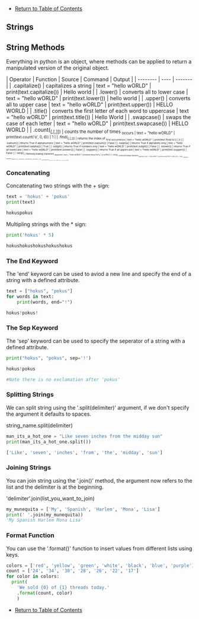 - [Return to Table of Contents](/../../)

## Strings

## String Methods

Everything in python is an object, where methods can be applied to return a manipulated version of the original object.

| Operator | Function | Source | Command | Output |
| -------- | ---- | ------- |
| .capitalize() | capitalizes a string |  text = "hello wORLD" | print(text.capitalize()) | Hello world |
| .lower() | converts all to lower case | text = "hello wORLD" | print(text.lower()) | hello world |
| .upper() | converts all to upper case | text = "hello wORLD" | print(text.upper()) | HELLO WORLD |
| .title() | converts the first letter of each word to uppercase |  text = "hello wORLD" | print(text.title()) | Hello World |
| .swapcase() | swaps the case of each letter | text = "hello wORLD" | print(text.swapcase()) | HELLO WORLD |
| .count(<sub>[,<start>[,<end>]]) | counts the number of times <sub> occurs | text = "hello wORLD" | print(text.count('o', 0, 6)) | 1 |
| .find(<sub>[,<start>[,<end>]]) | returns the index of <sub> first occurrence | text = "hello wORLD" | print(text.find('lo')) | 3 |
| .isalnum() | returns True if alphanumeric | text = "hello wORLD" | print(text.isalnum()) | False |
| .isalpha() | returns True if alphabets only | text = "hello wORLD" | print(text.isalpha()) | True |
| .isdigit() | returns True if numbers only | text = "hello wORLD" | print(text.isdigit()) | False |
| .islower() | returns True if all lowercase | text = "hello wORLD" | print(text.islower()) | False |
| .isupper() | returns True if all uppercase | text = "hello wORLD" | print(text.isupper()) | False |
| .lstrip(<sub>) | Removes leading characters <sub> argument | text = "hello wORLD" | print(text.lstrip('hel')) | lo wORLD |
| .rstrip(<sub>) | Removes trailing characters <sub> argument | text = "hello wORLD" | print(text.rstrip('RLD')) | hello wO |
| .strip(<sub>) | Removes characters <sub> argument | text = " hello wORLD " | print(text.strip()) | hello wORLD |
| .join(<sub>) | Joins characters with <sub> argument | list = ["hello", "wORLD"] | print((' ').join(list)) | hello wORLD |





### Concatenating

Concatenating two strings with the + sign:

```python
text = 'hokus' + 'pokus'
print(text)

hokuspokus
```

Multipling strings with the * sign:

```python
print('hokus' * 5)

hokushokushokushokushokus
```

### The End Keyword

The 'end' keyword can be used to aviod a new line and specify the end of a string with a defined attribute.

```python
text = ["hokus", "pokus"]
for words in text:
    print(words, end="!")

hokus!pokus!
```

### The Sep Keyword

The 'sep' keyword can be used to specify the seperator of a string with a defined attribute.

```python
print("hokus", "pokus", sep='!')

hokus!pokus

#Note there is no exclamation after 'pokus'
```

### Splitting Strings

We can split string using the '.split(delimiter)' argument, if we don't specify the argument it
defaults to spaces.

string_name.split(delimiter)

```python
man_its_a_hot_one = "Like seven inches from the midday sun"
print(man_its_a_hot_one.split())

['Like', 'seven', 'inches', 'from', 'the', 'midday', 'sun']
```

### Joining Strings

You can join string using the '.join()' method, the argument now refers to the list and the delimiter
is at the beginning.

'delimiter'.join(list_you_want_to_join)

```python
my_munequita = ['My', 'Spanish', 'Harlem', 'Mona', 'Lisa']
print(' '.join(my_munequita))
'My Spanish Harlem Mona Lisa'
```

### Format Function

You can use the '.format()' function to insert values from different lists using keys.

```python
colors = ['red', 'yellow', 'green', 'white', 'black', 'blue', 'purple']
count = ['24', '34', '30', '28', '26', '22', '17']
for color in colors:
  print(
    'We sold {0} of {1} threads today.'
    .format(count, color)
    )
```





- [Return to Table of Contents](/../../)
